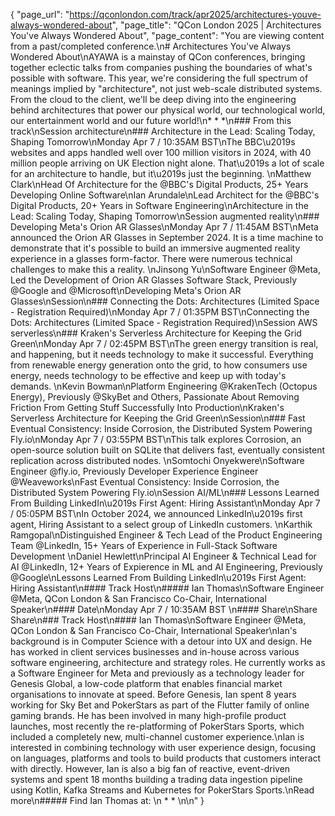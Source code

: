 {
    "page_url": "https://qconlondon.com/track/apr2025/architectures-youve-always-wondered-about",
    "page_title": "QCon London 2025 | Architectures You've Always Wondered About",
    "page_content": "You are viewing content from a past/completed conference.\n# Architectures You've Always Wondered About\nAYAWA is a mainstay of QCon conferences, bringing together eclectic talks from companies pushing the boundaries of what's possible with software. This year, we're considering the full spectrum of meanings implied by \"architecture\", not just web-scale distributed systems. From the cloud to the client, we'll be deep diving into the engineering behind architectures that power our physical world, our technological world, our entertainment world and our future world!\n* * *\n### From this track\nSession architecture\n### Architecture in the Lead: Scaling Today, Shaping Tomorrow\nMonday Apr 7 / 10:35AM BST\nThe BBC\u2019s websites and apps handled well over 100 million visitors in 2024, with 40 million people arriving on UK Election night alone. That\u2019s a lot of scale for an architecture to handle, but it\u2019s just the beginning. \nMatthew Clark\nHead Of Architecture for the @BBC's Digital Products, 25+ Years Developing Online Software\nIan Arundale\nLead Architect for the @BBC's Digital Products, 20+ Years in Software Engineering\nArchitecture in the Lead: Scaling Today, Shaping Tomorrow\nSession augmented reality\n### Developing Meta's Orion AR Glasses\nMonday Apr 7 / 11:45AM BST\nMeta announced the Orion AR Glasses in September 2024. It is a time machine to demonstrate that it's possible to build an immersive augmented reality experience in a glasses form-factor. There were numerous technical challenges to make this a reality. \nJinsong Yu\nSoftware Engineer @Meta, Led the Development of Orion AR Glasses Software Stack, Previously @Google and @Microsoft\nDeveloping Meta's Orion AR Glasses\nSession\n### Connecting the Dots: Architectures (Limited Space - Registration Required)\nMonday Apr 7 / 01:35PM BST\nConnecting the Dots: Architectures (Limited Space - Registration Required)\nSession AWS serverless\n### Kraken's Serverless Architecture for Keeping the Grid Green\nMonday Apr 7 / 02:45PM BST\nThe green energy transition is real, and happening, but it needs technology to make it successful. Everything from renewable energy generation onto the grid, to how consumers use energy, needs technology to be effective and keep up with today's demands. \nKevin Bowman\nPlatform Engineering @KrakenTech (Octopus Energy), Previously @SkyBet and Others, Passionate About Removing Friction From Getting Stuff Successfully Into Production\nKraken's Serverless Architecture for Keeping the Grid Green\nSession\n### Fast Eventual Consistency: Inside Corrosion, the Distributed System Powering Fly.io\nMonday Apr 7 / 03:55PM BST\nThis talk explores Corrosion, an open-source solution built on SQLite that delivers fast, eventually consistent replication across distributed nodes. \nSomtochi Onyekwere\nSoftware Engineer @fly.io, Previously Developer Experience Engineer @Weaveworks\nFast Eventual Consistency: Inside Corrosion, the Distributed System Powering Fly.io\nSession AI/ML\n### Lessons Learned From Building LinkedIn\u2019s First Agent: Hiring Assistant\nMonday Apr 7 / 05:05PM BST\nIn October 2024, we announced LinkedIn\u2019s first agent, Hiring Assistant to a select group of LinkedIn customers. \nKarthik Ramgopal\nDistinguished Engineer & Tech Lead of the Product Engineering Team @LinkedIn, 15+ Years of Experience in Full-Stack Software Development \nDaniel Hewlett\nPrincipal AI Engineer & Technical Lead for AI @LinkedIn, 12+ Years of Expierence in ML and AI Engineering, Previously @Google\nLessons Learned From Building LinkedIn\u2019s First Agent: Hiring Assistant\n#### Track Host\n##### Ian Thomas\nSoftware Engineer @Meta, QCon London & San Francisco Co-Chair, International Speaker\n#### Date\nMonday Apr 7 / 10:35AM BST \n#### Share\nShare Share\n### Track Host\n#### Ian Thomas\nSoftware Engineer @Meta, QCon London & San Francisco Co-Chair, International Speaker\nIan's background is in Computer Science with a detour into UX and design. He has worked in client services businesses and in-house across various software engineering, architecture and strategy roles. He currently works as a Software Engineer for Meta and previously as a technology leader for Genesis Global, a low-code platform that enables financial market organisations to innovate at speed. Before Genesis, Ian spent 8 years working for Sky Bet and PokerStars as part of the Flutter family of online gaming brands. He has been involved in many high-profile product launches, most recently the re-platforming of PokerStars Sports, which included a completely new, multi-channel customer experience.\nIan is interested in combining technology with user experience design, focusing on languages, platforms and tools to build products that customers interact with directly. However, Ian is also a big fan of reactive, event-driven systems and spent 18 months building a trading data ingestion pipeline using Kotlin, Kafka Streams and Kubernetes for PokerStars Sports.\nRead more\n#####  Find Ian Thomas at: \n  *   * \n\n"
}